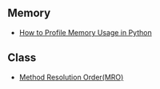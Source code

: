 

## Memory

* [How to Profile Memory Usage in Python](https://www.pluralsight.com/blog/tutorials/how-to-profile-memory-usage-in-python)

## Class

* [Method Resolution Order(MRO)](http://python-history.blogspot.com/2010/06/method-resolution-order.html)